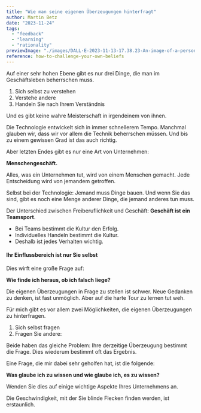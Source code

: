 ```yaml
---
title: "Wie man seine eigenen Überzeugungen hinterfragt"
author: Martin Betz
date: "2023-11-24"
tags:
  - "feedback"
  - "learning"
  - "rationality"
previewImage: "./images/DALL·E-2023-11-13-17.38.23-An-image-of-a-person-reengineering-her-own-brain-with-an-emphasis-on-creativity-and-introspection.-The-dominant-colors-in-the-scene-are-blue-and-mint.png"
reference: how-to-challenge-your-own-beliefs
---
```


Auf einer sehr hohen Ebene gibt es nur drei Dinge, die man im Geschäftsleben beherrschen muss.

1. Sich selbst zu verstehen
2. Verstehe andere
3. Handeln Sie nach Ihrem Verständnis

Und es gibt keine wahre Meisterschaft in irgendeinem von ihnen.

Die Technologie entwickelt sich in immer schnellerem Tempo. Manchmal glauben wir, dass wir vor allem die Technik beherrschen müssen. Und bis zu einem gewissen Grad ist das auch richtig.

Aber letzten Endes gibt es nur eine Art von Unternehmen:

**Menschengeschäft.**

Alles, was ein Unternehmen tut, wird von einem Menschen gemacht.
Jede Entscheidung wird von jemandem getroffen.

Selbst bei der Technologie: Jemand muss Dinge bauen. Und wenn Sie das sind, gibt es noch eine Menge anderer Dinge, die jemand anderes tun muss.

Der Unterschied zwischen Freiberuflichkeit und Geschäft: **Geschäft ist ein Teamsport**.

- Bei Teams bestimmt die Kultur den Erfolg.
- Individuelles Handeln bestimmt die Kultur.
- Deshalb ist jedes Verhalten wichtig.

#### Ihr Einflussbereich ist nur Sie selbst

Dies wirft eine große Frage auf:

**Wie finde ich heraus, ob ich falsch liege?**

Die eigenen Überzeugungen in Frage zu stellen ist schwer. Neue Gedanken zu denken, ist fast unmöglich. Aber auf die harte Tour zu lernen tut weh.

Für mich gibt es vor allem zwei Möglichkeiten, die eigenen Überzeugungen zu hinterfragen.

1. Sich selbst fragen
2. Fragen Sie andere:

Beide haben das gleiche Problem: Ihre derzeitige Überzeugung bestimmt die Frage. Dies wiederum bestimmt oft das Ergebnis.

Eine Frage, die mir dabei sehr geholfen hat, ist die folgende:

**Was glaube ich zu wissen und wie glaube ich, es zu wissen?**

Wenden Sie dies auf einige wichtige Aspekte Ihres Unternehmens an.

Die Geschwindigkeit, mit der Sie blinde Flecken finden werden, ist erstaunlich.

